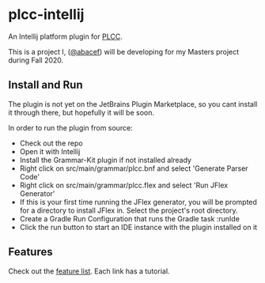 # plcc-intellij
An Intellij platform plugin for [PLCC](https://dl.acm.org/doi/10.1145/2538862.2538922).

This is a project I, ([@abacef](https://github.com/abacef)) will be developing for my Masters project during Fall 2020.

## Install and Run
The plugin is not yet on the JetBrains Plugin Marketplace, so you cant install it through there, but hopefully it will be soon.

In order to run the plugin from source:
- Check out the repo
- Open it with Intellij
- Install the Grammar-Kit plugin if not installed already
- Right click on src/main/grammar/plcc.bnf and select 'Generate Parser Code'
- Right click on src/main/grammar/plcc.flex and select 'Run JFlex Generator'
- If this is your first time running the JFlex generator, you will be prompted for a directory to install JFlex in. Select the project's root directory.
- Create a Gradle Run Configuration that runs the Gradle task :runIde
- Click the run button to start an IDE instance with the plugin installed on it

## Features
Check out the [feature list](https://github.com/ourPLCC/plcc-intellij/wiki/Feature-List). Each link has a tutorial.
